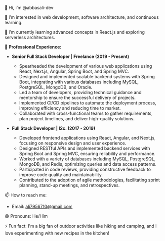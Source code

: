👋 Hi, I’m @abbasali-dev

👀 I’m interested in web development, software architecture, and continuous learning.

🌱 I’m currently learning advanced concepts in React.js and exploring serverless architectures.

💼 **Professional Experience:**

- **Senior Full Stack Developer | Freelance (2019 - Present)**
  - Spearheaded the development of various web applications using React, Next.js, Angular, Spring Boot, and Spring MVC.
  - Designed and implemented scalable backend systems with Spring Boot, integrating with various databases including MySQL, PostgreSQL, MongoDB, and Oracle.
  - Led a team of developers, providing technical guidance and mentorship to ensure the successful delivery of projects.
  - Implemented CI/CD pipelines to automate the deployment process, improving efficiency and reducing time to market.
  - Collaborated with cross-functional teams to gather requirements, plan project timelines, and deliver high-quality solutions.

- **Full Stack Developer | I2c. (2017 - 2019)**
  - Developed frontend applications using React, Angular, and Next.js, focusing on responsive design and user experience.
  - Designed RESTful APIs and implemented backend services with Spring Boot and Spring MVC, ensuring reliability and performance.
  - Worked with a variety of databases including MySQL, PostgreSQL, MongoDB, and Redis, optimizing queries and data access patterns.
  - Participated in code reviews, providing constructive feedback to improve code quality and maintainability.
  - Contributed to the adoption of agile methodologies, facilitating sprint planning, stand-up meetings, and retrospectives.

📫 How to reach me:
  - Email: ali7956710@gmail.com

😄 Pronouns: He/Him

⚡ Fun fact: I'm a big fan of outdoor activities like hiking and camping, and I love experimenting with new recipes in the kitchen!
